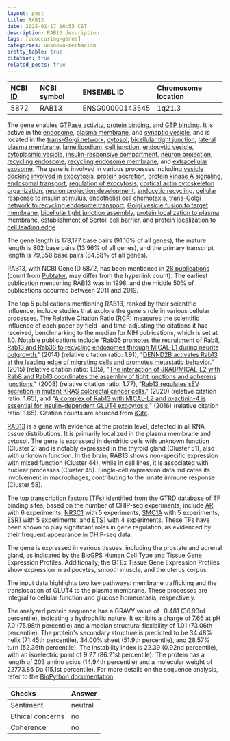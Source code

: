 ```yaml
---
layout: post
title: RAB13
date: 2025-01-17 16:55 CST
description: RAB13 description
tags: [cooccuring-genes]
categories: unknown-mechanism
pretty_table: true
citation: true
related_posts: true
---
```




| [NCBI ID](https://www.ncbi.nlm.nih.gov/gene/5872) | NCBI symbol | ENSEMBL ID | Chromosome location |
| :-------- | :------- | :-------- | :------- |
| 5872  | RAB13 | ENSG00000143545 | 1q21.3 |



The gene enables [GTPase activity](https://amigo.geneontology.org/amigo/term/GO:0003924), [protein binding](https://amigo.geneontology.org/amigo/term/GO:0005515), and [GTP binding](https://amigo.geneontology.org/amigo/term/GO:0005525). It is active in the [endosome](https://amigo.geneontology.org/amigo/term/GO:0005768), [plasma membrane](https://amigo.geneontology.org/amigo/term/GO:0005886), and [synaptic vesicle](https://amigo.geneontology.org/amigo/term/GO:0008021), and is located in the [trans-Golgi network](https://amigo.geneontology.org/amigo/term/GO:0005802), [cytosol](https://amigo.geneontology.org/amigo/term/GO:0005829), [bicellular tight junction](https://amigo.geneontology.org/amigo/term/GO:0005923), [lateral plasma membrane](https://amigo.geneontology.org/amigo/term/GO:0016328), [lamellipodium](https://amigo.geneontology.org/amigo/term/GO:0030027), [cell junction](https://amigo.geneontology.org/amigo/term/GO:0030054), [endocytic vesicle](https://amigo.geneontology.org/amigo/term/GO:0030139), [cytoplasmic vesicle](https://amigo.geneontology.org/amigo/term/GO:0031410), [insulin-responsive compartment](https://amigo.geneontology.org/amigo/term/GO:0032593), [neuron projection](https://amigo.geneontology.org/amigo/term/GO:0043005), [recycling endosome](https://amigo.geneontology.org/amigo/term/GO:0055037), [recycling endosome membrane](https://amigo.geneontology.org/amigo/term/GO:0055038), and [extracellular exosome](https://amigo.geneontology.org/amigo/term/GO:0070062). The gene is involved in various processes including [vesicle docking involved in exocytosis](https://amigo.geneontology.org/amigo/term/GO:0006904), [protein secretion](https://amigo.geneontology.org/amigo/term/GO:0009306), [protein kinase A signaling](https://amigo.geneontology.org/amigo/term/GO:0010737), [endosomal transport](https://amigo.geneontology.org/amigo/term/GO:0016197), [regulation of exocytosis](https://amigo.geneontology.org/amigo/term/GO:0017157), [cortical actin cytoskeleton organization](https://amigo.geneontology.org/amigo/term/GO:0030866), [neuron projection development](https://amigo.geneontology.org/amigo/term/GO:0031175), [endocytic recycling](https://amigo.geneontology.org/amigo/term/GO:0032456), [cellular response to insulin stimulus](https://amigo.geneontology.org/amigo/term/GO:0032869), [endothelial cell chemotaxis](https://amigo.geneontology.org/amigo/term/GO:0035767), [trans-Golgi network to recycling endosome transport](https://amigo.geneontology.org/amigo/term/GO:0044795), [Golgi vesicle fusion to target membrane](https://amigo.geneontology.org/amigo/term/GO:0048210), [bicellular tight junction assembly](https://amigo.geneontology.org/amigo/term/GO:0070830), [protein localization to plasma membrane](https://amigo.geneontology.org/amigo/term/GO:0072659), [establishment of Sertoli cell barrier](https://amigo.geneontology.org/amigo/term/GO:0097368), and [protein localization to cell leading edge](https://amigo.geneontology.org/amigo/term/GO:1902463).


The gene length is 178,177 base pairs (91.16% of all genes), the mature length is 802 base pairs (13.96% of all genes), and the primary transcript length is 79,358 base pairs (84.58% of all genes).


RAB13, with NCBI Gene ID 5872, has been mentioned in [28 publications](https://pubmed.ncbi.nlm.nih.gov/?term=%22RAB13%22) (count from [Pubtator](https://academic.oup.com/nar/article/47/W1/W587/5494727), may differ from the hyperlink count). The earliest publication mentioning RAB13 was in 1998, and the middle 50% of publications occurred between 2011 and 2019.


The top 5 publications mentioning RAB13, ranked by their scientific influence, include studies that explore the gene's role in various cellular processes. The Relative Citation Ratio ([RCR](https://journals.plos.org/plosbiology/article?id=10.1371/journal.pbio.1002541)) measures the scientific influence of each paper by field- and time-adjusting the citations it has received, benchmarking to the median for NIH publications, which is set at 1.0. Notable publications include "[Rab35 promotes the recruitment of Rab8, Rab13 and Rab36 to recycling endosomes through MICAL-L1 during neurite outgrowth.](https://pubmed.ncbi.nlm.nih.gov/25086062)" (2014) (relative citation ratio: 1.91), "[DENND2B activates Rab13 at the leading edge of migrating cells and promotes metastatic behavior.](https://pubmed.ncbi.nlm.nih.gov/25713415)" (2015) (relative citation ratio: 1.85), "[The interaction of JRAB/MICAL-L2 with Rab8 and Rab13 coordinates the assembly of tight junctions and adherens junctions.](https://pubmed.ncbi.nlm.nih.gov/18094055)" (2008) (relative citation ratio: 1.77), "[Rab13 regulates sEV secretion in mutant KRAS colorectal cancer cells.](https://pubmed.ncbi.nlm.nih.gov/32978434)" (2020) (relative citation ratio: 1.65), and "[A complex of Rab13 with MICAL-L2 and α-actinin-4 is essential for insulin-dependent GLUT4 exocytosis.](https://pubmed.ncbi.nlm.nih.gov/26538022)" (2016) (relative citation ratio: 1.65). Citation counts are sourced from [iCite](https://icite.od.nih.gov).


[RAB13](https://www.proteinatlas.org/ENSG00000143545-RAB13) is a gene with evidence at the protein level, detected in all RNA tissue distributions. It is primarily localized in the plasma membrane and cytosol. The gene is expressed in dendritic cells with unknown function (Cluster 2) and is notably expressed in the thyroid gland (Cluster 51), also with unknown function. In the brain, RAB13 shows non-specific expression with mixed function (Cluster 44), while in cell lines, it is associated with nuclear processes (Cluster 45). Single-cell expression data indicates its involvement in macrophages, contributing to the innate immune response (Cluster 58).


The top transcription factors (TFs) identified from the GTRD database of TF binding sites, based on the number of CHIP-seq experiments, include [AR](https://www.ncbi.nlm.nih.gov/gene/367) with 6 experiments, [NR3C1](https://www.ncbi.nlm.nih.gov/gene/2908) with 5 experiments, [SMC1A](https://www.ncbi.nlm.nih.gov/gene/8243) with 5 experiments, [ESR1](https://www.ncbi.nlm.nih.gov/gene/2099) with 5 experiments, and [ETS1](https://www.ncbi.nlm.nih.gov/gene/2113) with 4 experiments. These TFs have been shown to play significant roles in gene regulation, as evidenced by their frequent appearance in CHIP-seq data.





The gene is expressed in various tissues, including the prostate and adrenal gland, as indicated by the BioGPS Human Cell Type and Tissue Gene Expression Profiles. Additionally, the GTEx Tissue Gene Expression Profiles show expression in adipocytes, smooth muscle, and the uterus corpus.


The input data highlights two key pathways: membrane trafficking and the translocation of GLUT4 to the plasma membrane. These processes are integral to cellular function and glucose homeostasis, respectively.



The analyzed protein sequence has a GRAVY value of -0.481 (36.93rd percentile), indicating a hydrophilic nature. It exhibits a charge of 7.66 at pH 7.0 (75.98th percentile) and a median structural flexibility of 1.01 (73.06th percentile). The protein's secondary structure is predicted to be 34.48% helix (71.45th percentile), 34.00% sheet (51.9th percentile), and 28.57% turn (52.36th percentile). The instability index is 22.39 (0.92nd percentile), with an isoelectric point of 9.27 (86.21st percentile). The protein has a length of 203 amino acids (14.94th percentile) and a molecular weight of 22773.86 Da (15.1st percentile). For more details on the sequence analysis, refer to the [BioPython documentation](https://biopython.org/docs/1.75/api/Bio.SeqUtils.ProtParam.html).





| Checks    | Answer |
| :-------- | :------- |
| Sentiment  | neutral   |
| Ethical concerns | no     |
| Coherence    | no    |